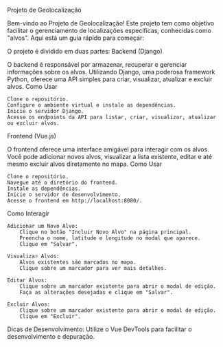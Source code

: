 Projeto de Geolocalização

Bem-vindo ao Projeto de Geolocalização! Este projeto tem como objetivo facilitar o gerenciamento de localizações específicas, conhecidas como "alvos". Aqui está um guia rápido para começar:


O projeto é dividido em duas partes:
Backend (Django)

O backend é responsável por armazenar, recuperar e gerenciar informações sobre os alvos. Utilizando Django, uma poderosa framework Python, oferece uma API simples para criar, visualizar, atualizar e excluir alvos.
Como Usar

    Clone o repositório.
    Configure o ambiente virtual e instale as dependências.
    Inicie o servidor Django.
    Acesse os endpoints da API para listar, criar, visualizar, atualizar ou excluir alvos.

Frontend (Vue.js)

O frontend oferece uma interface amigável para interagir com os alvos. Você pode adicionar novos alvos, visualizar a lista existente, editar e até mesmo excluir alvos diretamente no mapa.
Como Usar

    Clone o repositório.
    Navegue até o diretório do frontend.
    Instale as dependências.
    Inicie o servidor de desenvolvimento.
    Acesse o frontend em http://localhost:8080/.

Como Interagir

    Adicionar um Novo Alvo:
        Clique no botão "Incluir Novo Alvo" na página principal.
        Preencha o nome, latitude e longitude no modal que aparece.
        Clique em "Salvar".

    Visualizar Alvos:
        Alvos existentes são marcados no mapa.
        Clique sobre um marcador para ver mais detalhes.

    Editar Alvos:
        Clique sobre um marcador existente para abrir o modal de edição.
        Faça as alterações desejadas e clique em "Salvar".

    Excluir Alvos:
        Clique sobre um marcador existente para abrir o modal de edição.
        Clique em "Excluir".

Dicas de Desenvolvimento:
    Utilize o Vue DevTools para facilitar o desenvolvimento e depuração.
